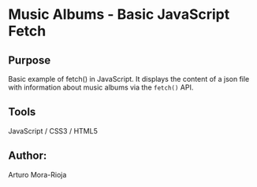 # Music Albums - Basic JavaScript Fetch

## Purpose
Basic example of fetch() in JavaScript. It displays the content of a json file with information about music albums via the `fetch()` API.

## Tools
JavaScript / CSS3 / HTML5

## Author:
Arturo Mora-Rioja